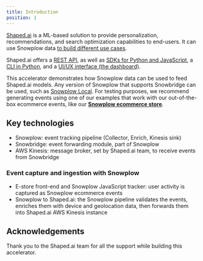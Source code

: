 ```yaml
---
title: Introduction
position: 1
---
```


[Shaped.ai](https://shaped.ai) is a ML-based solution to provide personalization, recommendations, and search optimization capabilities to end-users. It can use Snowplow data [to build different use cases](https://docs.shaped.ai/docs/use_cases/overview/). 

Shaped.ai offers a [REST API](https://docs.shaped.ai/docs/api), as well as [SDKs for Python and JavaScript](https://docs.shaped.ai/docs/overview/install-sdk), a [CLI in Python](https://docs.shaped.ai/docs/overview/installing-shaped-cli), and a [UI/UX interface (the dashboard)](https://dashboard.shaped.ai/).

This accelerator demonstrates how Snowplow data can be used to feed Shaped.ai models. Any version of Snowplow that supports Snowbridge can be used, such as [Snowplow Local](https://github.com/snowplow-incubator/snowplow-local). For testing purposes, we recommend generating events using one of our examples that work with our out-of-the-box ecommerce events, like our [**Snowplow ecommerce store**](https://github.com/snowplow-industry-solutions/ecommerce-nextjs-example-store). 

## Key technologies

* Snowplow: event tracking pipeline (Collector, Enrich, Kinesis sink)
* Snowbridge: event forwarding module, part of Snowplow
* AWS Kinesis: message broker, set by Shaped.ai team, to receive events from Snowbridge

### Event capture and ingestion with Snowplow

- E-store front-end and Snowplow JavaScript tracker: user activity is captured as Snowplow ecommerce events
- Snowplow to Shaped.ai: the Snowplow pipeline validates the events, enriches them with device and geolocation data, then forwards them into Shaped.ai AWS Kinesis instance

## Acknowledgements

Thank you to the Shaped.ai team for all the support while building this accelerator.